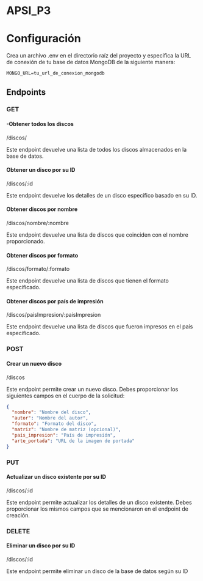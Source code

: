 # APSI_P3

# Configuración

Crea un archivo .env en el directorio raíz del proyecto y especifica la URL de conexión de tu base de datos MongoDB de la siguiente manera:

```env
MONGO_URL=tu_url_de_conexion_mongodb
```

## Endpoints

### GET

#### -Obtener todos los discos
/discos/
  
Este endpoint devuelve una lista de todos los discos almacenados en la base de datos.

#### Obtener un disco por su ID
/discos/:id

Este endpoint devuelve los detalles de un disco específico basado en su ID.

#### Obtener discos por nombre
/discos/nombre/:nombre

Este endpoint devuelve una lista de discos que coinciden con el nombre proporcionado.

#### Obtener discos por formato
/discos/formato/:formato

Este endpoint devuelve una lista de discos que tienen el formato especificado.

#### Obtener discos por país de impresión
/discos/paisImpresion/:paisImpresion

Este endpoint devuelve una lista de discos que fueron impresos en el país especificado.

### POST


#### Crear un nuevo disco
/discos

Este endpoint permite crear un nuevo disco. Debes proporcionar los siguientes campos en el cuerpo de la solicitud:

```json
{
  "nombre": "Nombre del disco",
  "autor": "Nombre del autor",
  "formato": "Formato del disco",
  "matriz": "Nombre de matriz (opcional)",
  "pais_impresion": "País de impresión",
  "arte_portada": "URL de la imagen de portada"
}
```


### PUT

#### Actualizar un disco existente por su ID

/discos/:id

Este endpoint permite actualizar los detalles de un disco existente. Debes proporcionar los mismos campos que se mencionaron en el endpoint de creación.

### DELETE

#### Eliminar un disco por su ID

/discos/:id

Este endpoint permite eliminar un disco de la base de datos según su ID
